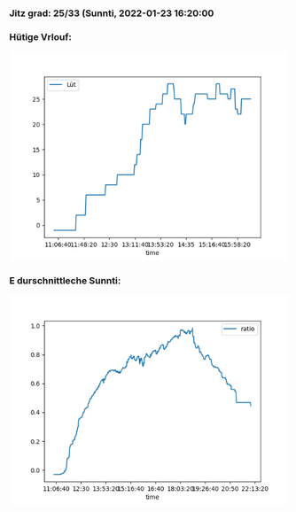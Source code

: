 ### Jitz grad: 25/33 (Sunnti, 2022-01-23 16:20:00

### Hütige Vrlouf:
![Graph](Today.png)

### E durschnittleche Sunnti:
![Graph](Sunnti.png)